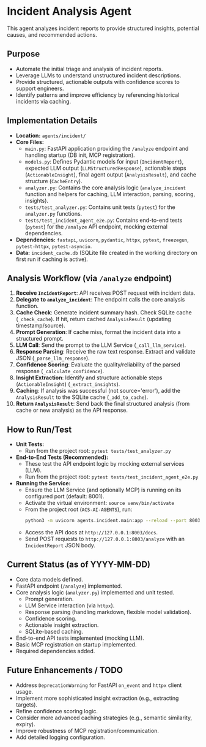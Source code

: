 # Incident Analysis Agent

This agent analyzes incident reports to provide structured insights, potential causes, and recommended actions.

## Purpose

*   Automate the initial triage and analysis of incident reports.
*   Leverage LLMs to understand unstructured incident descriptions.
*   Provide structured, actionable outputs with confidence scores to support engineers.
*   Identify patterns and improve efficiency by referencing historical incidents via caching.

## Implementation Details

*   **Location:** `agents/incident/`
*   **Core Files:**
    *   `main.py`: FastAPI application providing the `/analyze` endpoint and handling startup (DB init, MCP registration).
    *   `models.py`: Defines Pydantic models for input (`IncidentReport`), expected LLM output (`LLMStructuredResponse`), actionable steps (`ActionableInsight`), final agent output (`AnalysisResult`), and cache structure (`CacheEntry`).
    *   `analyzer.py`: Contains the core analysis logic (`analyze_incident` function and helpers for caching, LLM interaction, parsing, scoring, insights).
    *   `tests/test_analyzer.py`: Contains unit tests (`pytest`) for the `analyzer.py` functions.
    *   `tests/test_incident_agent_e2e.py`: Contains end-to-end tests (`pytest`) for the `/analyze` API endpoint, mocking external dependencies.
*   **Dependencies:** `fastapi`, `uvicorn`, `pydantic`, `httpx`, `pytest`, `freezegun`, `pytest-httpx`, `pytest-asyncio`.
*   **Data:** `incident_cache.db` (SQLite file created in the working directory on first run if caching is active).

## Analysis Workflow (via `/analyze` endpoint)

1.  **Receive `IncidentReport`**: API receives POST request with incident data.
2.  **Delegate to `analyze_incident`**: The endpoint calls the core analysis function.
3.  **Cache Check**: Generate incident summary hash. Check SQLite cache (`_check_cache`). If hit, return cached `AnalysisResult` (updating timestamp/source).
4.  **Prompt Generation**: If cache miss, format the incident data into a structured prompt.
5.  **LLM Call**: Send the prompt to the LLM Service (`_call_llm_service`).
6.  **Response Parsing**: Receive the raw text response. Extract and validate JSON (`_parse_llm_response`).
7.  **Confidence Scoring**: Evaluate the quality/reliability of the parsed response (`_calculate_confidence`).
8.  **Insight Extraction**: Identify and structure actionable steps (`ActionableInsight`) (`_extract_insights`).
9.  **Caching**: If analysis was successful (not source='error'), add the `AnalysisResult` to the SQLite cache (`_add_to_cache`).
10. **Return `AnalysisResult`**: Send back the final structured analysis (from cache or new analysis) as the API response.

## How to Run/Test

*   **Unit Tests:**
    *   Run from the project root: `pytest tests/test_analyzer.py`
*   **End-to-End Tests (Recommended):**
    *   These test the API endpoint logic by mocking external services (LLM).
    *   Run from the project root: `pytest tests/test_incident_agent_e2e.py`
*   **Running the Service:**
    *   Ensure the LLM Service (and optionally MCP) is running on its configured port (default: 8001).
    *   Activate the virtual environment: `source venv/bin/activate`
    *   From the project root (`ACS-AI-AGENTS`), run: 
        ```bash
        python3 -m uvicorn agents.incident.main:app --reload --port 8003
        ```
    *   Access the API docs at `http://127.0.0.1:8003/docs`.
    *   Send POST requests to `http://127.0.0.1:8003/analyze` with an `IncidentReport` JSON body.

## Current Status (as of YYYY-MM-DD)

*   Core data models defined.
*   FastAPI endpoint (`/analyze`) implemented.
*   Core analysis logic (`analyzer.py`) implemented and unit tested.
    *   Prompt generation.
    *   LLM Service interaction (via `httpx`).
    *   Response parsing (handling markdown, flexible model validation).
    *   Confidence scoring.
    *   Actionable insight extraction.
    *   SQLite-based caching.
*   End-to-end API tests implemented (mocking LLM).
*   Basic MCP registration on startup implemented.
*   Required dependencies added.

## Future Enhancements / TODO

*   Address `DeprecationWarning` for FastAPI `on_event` and `httpx` client usage.
*   Implement more sophisticated insight extraction (e.g., extracting targets).
*   Refine confidence scoring logic.
*   Consider more advanced caching strategies (e.g., semantic similarity, expiry).
*   Improve robustness of MCP registration/communication.
*   Add detailed logging configuration. 